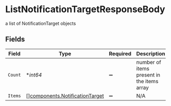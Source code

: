 # ListNotificationTargetResponseBody

a list of NotificationTarget objects


## Fields

| Field                                                                            | Type                                                                             | Required                                                                         | Description                                                                      |
| -------------------------------------------------------------------------------- | -------------------------------------------------------------------------------- | -------------------------------------------------------------------------------- | -------------------------------------------------------------------------------- |
| `Count`                                                                          | **int64*                                                                         | :heavy_minus_sign:                                                               | number of items present in the items array                                       |
| `Items`                                                                          | [][components.NotificationTarget](../../models/components/notificationtarget.md) | :heavy_minus_sign:                                                               | N/A                                                                              |